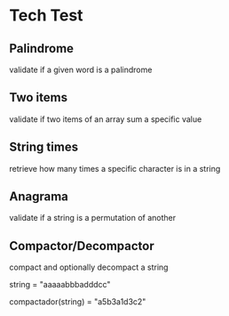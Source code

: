 # Tech Test

## Palindrome

validate if a given word is a palindrome

## Two items 

validate if two items of an array sum a specific value

## String times

retrieve how many times a specific character is in a string
 
## Anagrama

validate if a string is a permutation of another

## Compactor/Decompactor

compact and optionally decompact a string

string = "aaaaabbbadddcc"

compactador(string) = "a5b3a1d3c2"
